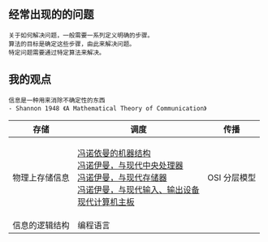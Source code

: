 ## 经常出现的的问题

```
关于如何解决问题，一般需要一系列定义明确的步骤。
算法的目标是确定这些步骤，由此来解决问题。
特定问题需要通过特定算法来解决。
```

## 我的观点

```
信息是一种用来消除不确定性的东西
- Shannon 1948 《A Mathematical Theory of Communication》
```

<table>
  <thead>
    <tr>
      <th>存储</th>
      <th>调度</th>
      <th>传播</th>
    </tr>
  </thead>
  <tbody>
    <tr>
      <td>物理上存储信息</td>
      <td>

[冯诺依曼的机器结构](https://zhuanlan.zhihu.com/p/651923485)<br>
[冯诺伊曼，与现代中央处理器](https://zhuanlan.zhihu.com/p/653512204)<br>
[冯诺伊曼，与现代存储器](https://zhuanlan.zhihu.com/p/653512192)<br>
[冯诺伊曼，与现代输入、输出设备](https://zhuanlan.zhihu.com/p/653512309)<br>
[现代计算机主板](https://zhuanlan.zhihu.com/p/653497718)

  </td>
  <td>OSI 分层模型</td>
</tr>
<tr>
<td>信息的逻辑结构</td>
<td>编程语言</td>
<td></td>
</tr>

  </tbody>
</table>
